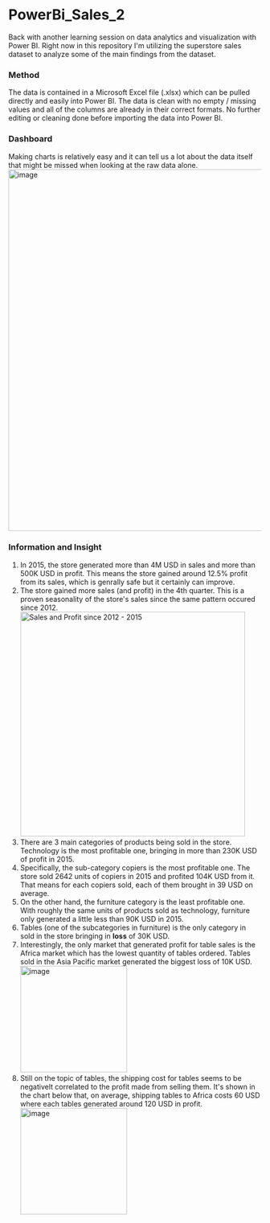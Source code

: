 # PowerBi_Sales_2
Back with another learning session on data analytics and visualization with Power BI. Right now in this repository I'm utilizing the superstore sales dataset to analyze some of the main findings from the dataset.

### Method
The data is contained in a Microsoft Excel file (.xlsx) which can be pulled directly and easily into Power BI. The data is clean with no empty / missing values and all of the columns are already in their correct formats. No further editing or cleaning done before importing the data into Power BI.

### Dashboard
Making charts is relatively easy and it can tell us a lot about the data itself that might be missed when looking at the raw data alone.
<img width="720" alt="image" src="https://github.com/luthfiz23/PowerBi_Sales_2/assets/159741452/f43c56ad-0612-4745-b750-272c9a665dea">

### Information and Insight
1. In 2015, the store generated more than 4M USD in sales and more than 500K USD in profit. This means the store gained around 12.5% profit from its sales, which is genrally safe but it certainly can improve.
2. The store gained more sales (and profit) in the 4th quarter. This is a proven seasonality of the store's sales since the same pattern occured since 2012.
   <img width="447" alt="Sales and Profit since 2012 - 2015" src="https://github.com/luthfiz23/PowerBi_Sales_2/assets/159741452/8a36a0fc-e52a-47e0-93c4-49a14d9ff27d">
3. There are 3 main categories of products being sold in the store. Technology is the most profitable one, bringing in more than 230K USD of profit in 2015.
4. Specifically, the sub-category copiers is the most profitable one. The store sold 2642 units of copiers in 2015 and profited 104K USD from it. That means for each copiers sold, each of them brought in 39 USD on average.
5. On the other hand, the furniture category is the least profitable one. With roughly the same units of products sold as technology, furniture only generated a little less than 90K USD in 2015.
6. Tables (one of the subcategories in furniture) is the only category in sold in the store bringing in **loss** of 30K USD.
7. Interestingly, the only market that generated profit for table sales is the Africa market which has the lowest quantity of tables ordered. Tables sold in the Asia Pacific market generated the biggest loss of 10K USD.
   <img width="212" alt="image" src="https://github.com/luthfiz23/PowerBi_Sales_2/assets/159741452/4bc81d63-1f0b-4807-b0cd-1ce5526c2904">
8. Still on the topic of tables, the shipping cost for tables seems to be negativelt correlated to the profit made from selling them. It's shown in the chart below that, on average, shipping tables to Africa costs 60 USD where each tables generated around 120 USD in profit.
   <img width="212" alt="image" src="https://github.com/luthfiz23/PowerBi_Sales_2/assets/159741452/fd915fab-2268-4104-89e5-f796eb802b61">
